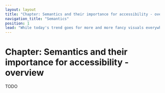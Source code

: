 ```yaml
---
layout: layout
title: "Chapter: Semantics and their importance for accessibility - overview"
navigation_title: "Semantics"
position: 1
lead: "While today's trend goes for more and more fancy visuals everywhere, it's important to care about proper semantics of content."
---
```


# Chapter: Semantics and their importance for accessibility - overview

TODO